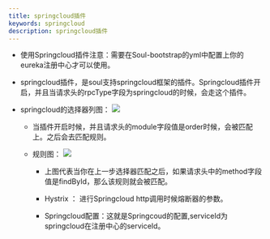 ```yaml
---
title: springcloud插件
keywords: springcloud
description: springcloud插件
---
```


* 使用Springcloud插件注意：需要在Soul-bootstrap的yml中配置上你的eureka注册中心才可以使用。

* springcloud插件，是soul支持springcloud框架的插件。Springcloud插件开启，并且当请求头的rpcType字段为springcloud的时候，会走这个插件。

* springcloud的选择器列图：
    ![](https://yu199195.github.io/images/soul/springcloud-selector.png)

   * 当插件开启时候，并且请求头的module字段值是order时候，会被匹配上。之后会去匹配规则。
   
   * 规则图：
      ![](https://yu199195.github.io/images/soul/springcloud-rule.png)

       * 上图代表当你在上一步选择器匹配之后，如果请求头中的method字段值是findById，那么该规则就会被匹配。
       
       * Hystrix ： 进行Springcloud http调用时候熔断器的参数。

       * Springcloud配置：这就是Springcoud的配置,serviceId为springcloud在注册中心的serviceId。

